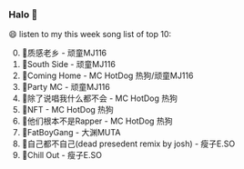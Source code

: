 

### Halo 👋

😄 listen to my this week song list of top 10:

0. 🌈质感老乡 - 顽童MJ116
1. 🌈South Side - 顽童MJ116
2. 🌈Coming Home - MC HotDog 热狗/顽童MJ116
3. 🌈Party MC - 顽童MJ116
4. 🌈除了说唱我什么都不会 - MC HotDog 热狗
5. 🌈NFT - MC HotDog 热狗
6. 🌈他们根本不是Rapper - MC HotDog 热狗
7. 🌈FatBoyGang - 大渊MUTA
8. 🌈自己都不自己(dead presedent remix by josh) - 瘦子E.SO
9. 🌈Chill Out - 瘦子E.SO

